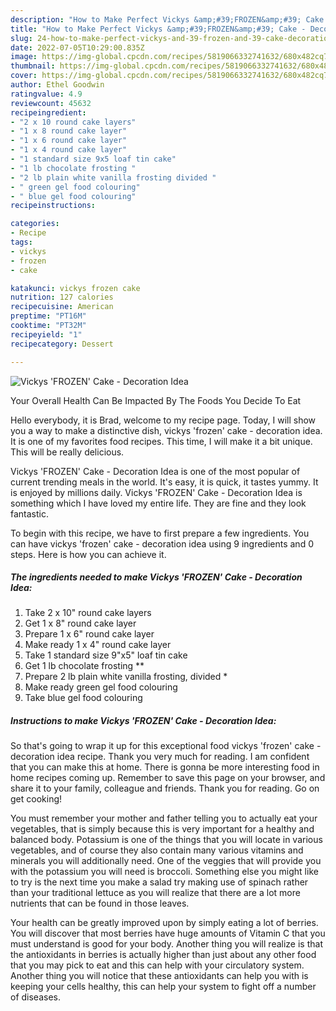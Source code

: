 ```yaml
---
description: "How to Make Perfect Vickys &amp;#39;FROZEN&amp;#39; Cake - Decoration Idea"
title: "How to Make Perfect Vickys &amp;#39;FROZEN&amp;#39; Cake - Decoration Idea"
slug: 24-how-to-make-perfect-vickys-and-39-frozen-and-39-cake-decoration-idea
date: 2022-07-05T10:29:00.835Z
image: https://img-global.cpcdn.com/recipes/5819066332741632/680x482cq70/vickys-frozen-cake-decoration-idea-recipe-main-photo.jpg
thumbnail: https://img-global.cpcdn.com/recipes/5819066332741632/680x482cq70/vickys-frozen-cake-decoration-idea-recipe-main-photo.jpg
cover: https://img-global.cpcdn.com/recipes/5819066332741632/680x482cq70/vickys-frozen-cake-decoration-idea-recipe-main-photo.jpg
author: Ethel Goodwin
ratingvalue: 4.9
reviewcount: 45632
recipeingredient:
- "2 x 10 round cake layers"
- "1 x 8 round cake layer"
- "1 x 6 round cake layer"
- "1 x 4 round cake layer"
- "1 standard size 9x5 loaf tin cake"
- "1 lb chocolate frosting "
- "2 lb plain white vanilla frosting divided "
- " green gel food colouring"
- " blue gel food colouring"
recipeinstructions:

categories:
- Recipe
tags:
- vickys
- frozen
- cake

katakunci: vickys frozen cake 
nutrition: 127 calories
recipecuisine: American
preptime: "PT16M"
cooktime: "PT32M"
recipeyield: "1"
recipecategory: Dessert

---
```



![Vickys &#39;FROZEN&#39; Cake - Decoration Idea](https://img-global.cpcdn.com/recipes/5819066332741632/680x482cq70/vickys-frozen-cake-decoration-idea-recipe-main-photo.jpg)

Your Overall Health Can Be Impacted By The Foods You Decide To Eat

Hello everybody, it is Brad, welcome to my recipe page. Today, I will show you a way to make a distinctive dish, vickys &#39;frozen&#39; cake - decoration idea. It is one of my favorites food recipes. This time, I will make it a bit unique. This will be really delicious.



Vickys &#39;FROZEN&#39; Cake - Decoration Idea is one of the most popular of current trending meals in the world. It's easy, it is quick, it tastes yummy. It is enjoyed by millions daily. Vickys &#39;FROZEN&#39; Cake - Decoration Idea is something which I have loved my entire life. They are fine and they look fantastic.


To begin with this recipe, we have to first prepare a few ingredients. You can have vickys &#39;frozen&#39; cake - decoration idea using 9 ingredients and 0 steps. Here is how you can achieve it.

<!--inarticleads1-->

##### The ingredients needed to make Vickys &#39;FROZEN&#39; Cake - Decoration Idea:

1. Take 2 x 10&#34; round cake layers
1. Get 1 x 8&#34; round cake layer
1. Prepare 1 x 6&#34; round cake layer
1. Make ready 1 x 4&#34; round cake layer
1. Take 1 standard size 9&#34;x5&#34; loaf tin cake
1. Get 1 lb chocolate frosting **
1. Prepare 2 lb plain white vanilla frosting, divided *
1. Make ready  green gel food colouring
1. Take  blue gel food colouring




<!--inarticleads2-->

##### Instructions to make Vickys &#39;FROZEN&#39; Cake - Decoration Idea:





So that's going to wrap it up for this exceptional food vickys &#39;frozen&#39; cake - decoration idea recipe. Thank you very much for reading. I am confident that you can make this at home. There is gonna be more interesting food in home recipes coming up. Remember to save this page on your browser, and share it to your family, colleague and friends. Thank you for reading. Go on get cooking!

You must remember your mother and father telling you to actually eat your vegetables, that is simply because this is very important for a healthy and balanced body. Potassium is one of the things that you will locate in various vegetables, and of course they also contain many various vitamins and minerals you will additionally need. One of the veggies that will provide you with the potassium you will need is broccoli. Something else you might like to try is the next time you make a salad try making use of spinach rather than your traditional lettuce as you will realize that there are a lot more nutrients that can be found in those leaves.

Your health can be greatly improved upon by simply eating a lot of berries. You will discover that most berries have huge amounts of Vitamin C that you must understand is good for your body. Another thing you will realize is that the antioxidants in berries is actually higher than just about any other food that you may pick to eat and this can help with your circulatory system. Another thing you will notice that these antioxidants can help you with is keeping your cells healthy, this can help your system to fight off a number of diseases.
